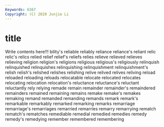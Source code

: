 ```yaml
---
Keywords: 6367
Copyright: (C) 2020 Junjie Li
---
```


# title

Write contents here!!!
bility's 
reliable 
reliably 
reliance
reliance's 
reliant 
relic 
relic's 
relics 
relied 
relief 
relief's 
reliefs 
relies
relieve 
relieved 
relieves 
relieving 
religion 
religion's 
religions 
religious 
religious's 
religiously
relinquish 
relinquished 
relinquishes 
relinquishing 
relinquishment 
relinquishment's 
relish 
relish's 
relished 
relishes
relishing 
relive 
relived 
relives 
reliving 
reload 
reloaded 
reloading 
reloads 
relocatable
relocate 
relocated 
relocates 
relocating 
relocation 
relocation's 
reluctance 
reluctance's 
reluctant 
reluctantly
rely 
relying 
remade 
remain 
remainder 
remainder's 
remaindered 
remainders 
remained 
remaining
remains 
remake 
remake's 
remakes 
remaking 
remand 
remanded 
remanding 
remands 
remark
remark's 
remarkable 
remarkably 
remarked 
remarking 
remarks 
remarriage 
remarriage's 
remarriages 
remarried
remarries 
remarry 
remarrying 
rematch 
rematch's 
rematches 
remediable 
remedial 
remedied 
remedies
remedy 
remedy's 
remedying 
remember 
remembered 
remembering 
